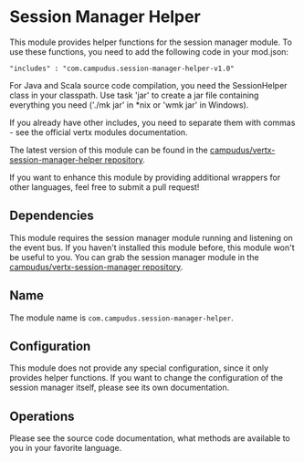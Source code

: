 # Session Manager Helper

This module provides helper functions for the session manager module. To use these functions, you need to add the following code in your mod.json:

    "includes" : "com.campudus.session-manager-helper-v1.0"

For Java and Scala source code compilation, you need the SessionHelper class in your classpath. Use task 'jar' to create a jar file containing everything you need ('./mk jar' in *nix or 'wmk jar' in Windows).

If you already have other includes, you need to separate them with commas - see the official vertx modules documentation.

The latest version of this module can be found in the [campudus/vertx-session-manager-helper repository](https://github.com/campudus/vertx-session-manager-helper).

If you want to enhance this module by providing additional wrappers for other languages, feel free to submit a pull request!

## Dependencies

This module requires the session manager module running and listening on the event bus. If you haven't installed this module before, this module won't be useful to you. You can grab the session manager module in the [campudus/vertx-session-manager repository](https://github.com/campudus/vertx-session-manager).

## Name

The module name is `com.campudus.session-manager-helper`.

## Configuration

This module does not provide any special configuration, since it only provides helper functions. If you want to change the configuration of the session manager itself, please see its own documentation.

## Operations

Please see the source code documentation, what methods are available to you in your favorite language.
